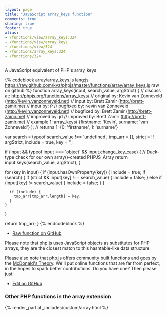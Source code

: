 ```yaml
---
layout: page
title: "JavaScript array_keys function"
comments: true
sharing: true
footer: true
alias:
- /functions/view/array_keys:324
- /functions/view/array_keys
- /functions/view/324
- /functions/array_keys:324
- /functions/324
---
```

<!-- Generated by Rakefile:build -->
A JavaScript equivalent of PHP's array_keys

{% codeblock array/array_keys.js lang:js https://raw.github.com/kvz/phpjs/master/functions/array/array_keys.js raw on github %}
function array_keys(input, search_value, argStrict) {
  //  discuss at: http://phpjs.org/functions/array_keys/
  // original by: Kevin van Zonneveld (http://kevin.vanzonneveld.net)
  //    input by: Brett Zamir (http://brett-zamir.me)
  //    input by: P
  // bugfixed by: Kevin van Zonneveld (http://kevin.vanzonneveld.net)
  // bugfixed by: Brett Zamir (http://brett-zamir.me)
  // improved by: jd
  // improved by: Brett Zamir (http://brett-zamir.me)
  //   example 1: array_keys( {firstname: 'Kevin', surname: 'van Zonneveld'} );
  //   returns 1: {0: 'firstname', 1: 'surname'}

  var search = typeof search_value !== 'undefined',
    tmp_arr = [],
    strict = !! argStrict,
    include = true,
    key = '';

  if (input && typeof input === 'object' && input.change_key_case) { // Duck-type check for our own array()-created PHPJS_Array
    return input.keys(search_value, argStrict);
  }

  for (key in input) {
    if (input.hasOwnProperty(key)) {
      include = true;
      if (search) {
        if (strict && input[key] !== search_value) {
          include = false;
        } else if (input[key] != search_value) {
          include = false;
        }
      }

      if (include) {
        tmp_arr[tmp_arr.length] = key;
      }
    }
  }

  return tmp_arr;
}
{% endcodeblock %}

 - [Raw function on GitHub](https://github.com/kvz/phpjs/blob/master/functions/array/array_keys.js)

Please note that php.js uses JavaScript objects as substitutes for PHP arrays, they are 
the closest match to this hashtable-like data structure. 

Please also note that php.js offers community built functions and goes by the 
[McDonald's Theory](https://medium.com/what-i-learned-building/9216e1c9da7d). We'll put online 
functions that are far from perfect, in the hopes to spark better contributions. 
Do you have one? Then please just: 

 - [Edit on GitHub](https://github.com/kvz/phpjs/edit/master/functions/array/array_keys.js)


### Other PHP functions in the array extension
{% render_partial _includes/custom/array.html %}
